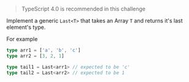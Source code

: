 > TypeScript 4.0 is recommended in this challenge

Implement a generic `Last<T>` that takes an Array `T` and returns it's last element's type.

For example

```ts
type arr1 = ['a', 'b', 'c']
type arr2 = [3, 2, 1]

type tail1 = Last<arr1> // expected to be 'c'
type tail2 = Last<arr2> // expected to be 1
```